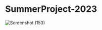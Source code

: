 # SummerProject-2023

![Screenshot (153)](https://github.com/mdshamsfiroz/SummerProject-2023/assets/76830065/97463d96-d379-4535-b887-331cf822ed7a)


